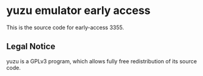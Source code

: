 yuzu emulator early access
=============

This is the source code for early-access 3355.

## Legal Notice

yuzu is a GPLv3 program, which allows fully free redistribution of its source code.